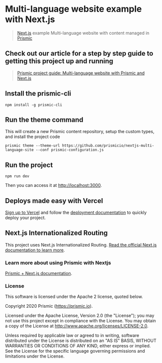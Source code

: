 # Multi-language website example with Next.js
> [Next.js](https://nextjs.org/) example Multi-language website with content managed in [Prismic](https://prismic.io)

## Check out our article for a step by step guide to getting this project up and running
> [Prismic project guide: Multi-language website with Prismic and Next.js](https://user-guides.prismic.io/en/articles/2933718-multi-language-website-with-prismic-and-next-js)


## Install the prismic-cli
```
npm install -g prismic-cli
```

## Run the theme command
This will create a new Prismic content repository, setup the custom types, and install the project code
```
prismic theme --theme-url https://github.com/prismicio/nextjs-multi-language-site --conf prismic-configuration.js

```
## Run the project
```
npm run dev
```
Then you can access it at [http://localhost:3000](http://localhost:3000).


## Deploys made easy with Vercel
[Sign up to Vercel](https://vercel.com/login) and follow the [deployment documentation](https://vercel.com/docs/platform/deployments) to quickly deploy your project.

## Next.js Internationalized Routing 

This project uses Next.js Internationalized Routing. [Read the official Next.js documentation to learn more](https://nextjs.org/docs/advanced-features/i18n-routing).

### Learn more about using Prismic with Nextjs

[Prismic + Next.js documentation](https://prismic.io/docs/reactjs/getting-started/prismic-nextjs).

### License

This software is licensed under the Apache 2 license, quoted below.

Copyright 2020 Prismic (https://prismic.io).

Licensed under the Apache License, Version 2.0 (the "License"); you may not use this project except in compliance with the License. You may obtain a copy of the License at http://www.apache.org/licenses/LICENSE-2.0.

Unless required by applicable law or agreed to in writing, software distributed under the License is distributed on an "AS IS" BASIS, WITHOUT WARRANTIES OR CONDITIONS OF ANY KIND, either express or implied. See the License for the specific language governing permissions and limitations under the License.
